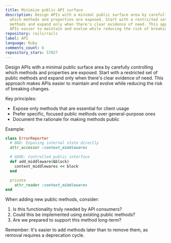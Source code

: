 ```yaml
---
title: Minimize public API surface
description: Design APIs with a minimal public surface area by carefully controlling
  which methods and properties are exposed. Start with a restricted set of public
  methods and expand only when there's clear evidence of need. This approach makes
  APIs easier to maintain and evolve while reducing the risk of breaking changes.
repository: rails/rails
label: API
language: Ruby
comments_count: 6
repository_stars: 57027
---
```


Design APIs with a minimal public surface area by carefully controlling which methods and properties are exposed. Start with a restricted set of public methods and expand only when there's clear evidence of need. This approach makes APIs easier to maintain and evolve while reducing the risk of breaking changes.

Key principles:
- Expose only methods that are essential for client usage
- Prefer specific, focused public methods over general-purpose ones
- Document the rationale for making methods public

Example:
```ruby
class ErrorReporter
  # BAD: Exposing internal state directly
  attr_accessor :context_middlewares

  # GOOD: Controlled public interface
  def add_middleware(&block)
    context_middlewares << block
  end

  private
    attr_reader :context_middlewares
end
```

When adding new public methods, consider:
1. Is this functionality truly needed by API consumers?
2. Could this be implemented using existing public methods?
3. Are we prepared to support this method long-term?

Remember: It's easier to add methods later than to remove them, as removal requires a deprecation cycle.
